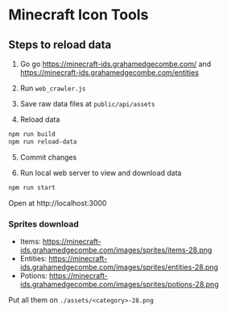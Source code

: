 # Minecraft Icon Tools

## Steps to reload data

1. Go go https://minecraft-ids.grahamedgecombe.com/ and https://minecraft-ids.grahamedgecombe.com/entities

2. Run `web_crawler.js`

3. Save raw data files at `public/api/assets`

4. Reload data

```bash
npm run build
npm run reload-data
```

5. Commit changes

6. Run local web server to view and download data

```bash
npm run start
```

Open at http://localhost:3000


### Sprites download

- Items: https://minecraft-ids.grahamedgecombe.com/images/sprites/items-28.png
- Entities: https://minecraft-ids.grahamedgecombe.com/images/sprites/entities-28.png
- Potions: https://minecraft-ids.grahamedgecombe.com/images/sprites/potions-28.png

Put all them on `./assets/<category>-28.png`